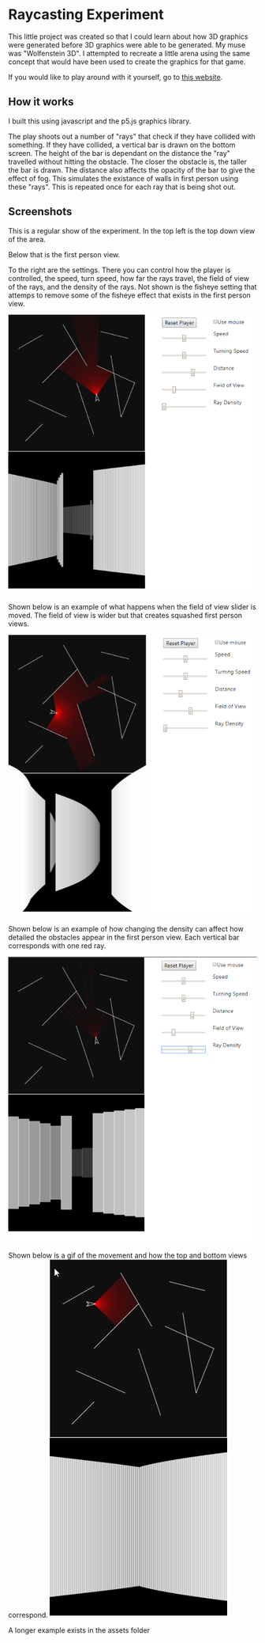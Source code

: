 # Raycasting Experiment

This little project was created so that I could learn about how 3D graphics were
generated before 3D graphics were able to be generated. My muse was 
"Wolfenstein 3D". I attempted to recreate a little arena using the same concept
that would have been used to create the graphics for that game. 

If you would like to play around with it yourself, go to [this website](http://sturos.net/Raycasting/).

## How it works
I built this using javascript and the p5.js graphics library.

The play shoots out a number of "rays" that check if they have collided with something.
If they have collided, a vertical bar is drawn on the bottom screen. The height
of the bar is dependant on the distance the "ray" travelled without hitting the
obstacle. The closer the obstacle is, the taller the bar is drawn. The distance 
also affects the opacity of the bar to give the effect of fog. This simulates
the existance of walls in first person using these "rays". This is repeated once
for each ray that is being shot out.

## Screenshots
This is a regular show of the experiment. In the top left is the top down view of
the area. 

Below that is the first person view. 

To the right are the settings.
There you can control how the player is controlled, the speed, turn speed, how far
the rays travel, the field of view of the rays, and the density of the rays. Not
shown is the fisheye setting that attemps to remove some of the fisheye effect that 
exists in the first person view.

![Regular Shot](/assets/regularShot.png)


Shown below is an example of what happens when the field of view slider is moved.
The field of view is wider but that creates squashed first person views.

![Field Of View Example](/assets/fieldOfView.png)

Shown below is an example of how changing the density can affect how detailed the
obstacles appear in the first person view. Each vertical bar corresponds with one
red ray.

![Ray Density Example](/assets/rayDensity.png)

Shown below is a gif of the movement and how the top and bottom views correspond.
![Moving Example](/assets/example.gif)

A longer example exists in the assets folder
